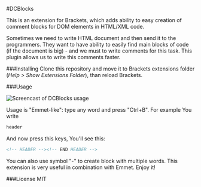 #DCBlocks

This is an extension for Brackets, which adds ability to easy creation of comment blocks for DOM elements in HTML/XML code.

Sometimes we need to write HTML document and then send it to the programmers. They want to have ability to easily find main blocks of code (if the document is big) - and we must to write comments for this task. This plugin allows us to write this comments faster.

###Installing
Clone this repository and move it to Brackets extensions folder (*Help > Show Extensions Folder*), than reload Brackets.

###Usage

![Screencast of DCBlocks usage](http://zippy.gfycat.com/CoarseCluelessBull.gif)

Usage is "Emmet-like": type any word and press "Ctrl+B". For example You write
```html
header
```
And now press this keys, You'll see this:
```html
<!-- HEADER --><!-- END HEADER -->
```
You can also use symbol "-" to create block with multiple words. This extension is very useful in combination with Emmet. Enjoy it!

###License
MIT